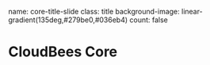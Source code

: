 name: core-title-slide
class: title
background-image: linear-gradient(135deg,#279be0,#036eb4)
count: false
# CloudBees Core




